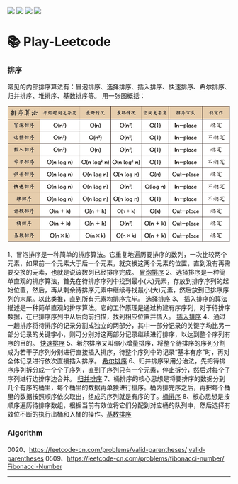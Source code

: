 ![](https://img.shields.io/badge/language-C%2B%2B-F14E7E.svg) 
![](https://img.shields.io/badge/language-Java-B07319.svg)
![](https://img.shields.io/badge/language-Swift-ffac45.svg)
![](https://img.shields.io/badge/judgement-passing-brightgreen.svg)

# 📚 Play-Leetcode

### 排序

常见的内部排序算法有：冒泡排序、选择排序、插入排序、快速排序、希尔排序、归并排序、堆排序、基数排序等。
用一张图概括：

<p align='center'>
<img src='https://github.com/sunjinshuai/Play-Leetcode/blob/master/Algorithm-Sort/sort.png'>
</p>

1、冒泡排序是一种简单的排序算法。它重复地遍历要排序的数列，一次比较两个元素，如果前一个元素大于后一个元素，就交换这两个元素的位置，直到没有再需要交换的元素，也就是说该数列已经排序完成。 [冒泡排序](https://github.com/sunjinshuai/Play-Leetcode/tree/master/Algorithm-Sort/BubbleSort)
2、选择排序是一种简单直观的排序算法，首先在待排序序列中找到最小(大)元素，存放到排序序列的起始位置，然后，再从剩余待排序元素中继续寻找最小(大)元素，然后放到已排序序列的末尾。以此类推，直到所有元素均排序完毕。 [选择排序](https://github.com/sunjinshuai/Play-Leetcode/tree/master/Algorithm-Sort/SelectionSort)
3、 插入排序的算法描述是一种简单直观的排序算法。它的工作原理是通过构建有序序列，对于待排序数据，在已排序序列中从后向前扫描，找到相应位置并插入。 [插入排序](https://github.com/sunjinshuai/Play-Leetcode/tree/master/Algorithm-Sort/InsertionSort)
4、通过一趟排序将待排序的记录分割成独立的两部分，其中一部分记录的关键字均比另一部分记录的关键字小，则可分别对这两部分记录继续进行排序，以达到整个序列有序的目的。 [快速排序](https://github.com/sunjinshuai/Play-Leetcode/tree/master/Algorithm-Sort/QuickSort)
5、希尔排序又叫缩小增量排序，将整个待排序的序列分割成为若干子序列分别进行直接插入排序，待整个序列中的记录“基本有序”时，再对全体记录进行依次直接插入排序。 [希尔排序](https://github.com/sunjinshuai/Play-Leetcode/tree/master/Algorithm-Sort/ShellSort)
6、归并排序采用分治法，先把待排序序列拆分成一个个子序列，直到子序列只有一个元素，停止拆分，然后对每个子序列进行边排序边合并。 [归并排序](https://github.com/sunjinshuai/Play-Leetcode/tree/master/Algorithm-Sort/MergeSort)
7、桶排序的核心思想是将要排序的数据分到几个有序的桶里，每个桶里的数据再单独进行排序。桶内排完序之后，再把每个桶里的数据按照顺序依次取出，组成的序列就是有序的了。[桶排序](https://github.com/sunjinshuai/Play-Leetcode/tree/master/Algorithm-Sort/BucketSort)
8、核心思想是按顺序遍历待排序数组，根据当前有效位将它们分配到对应桶的队列中，然后选择有效位不断的执行出桶和入桶的操作。[基数排序](https://github.com/sunjinshuai/Play-Leetcode/tree/master/Algorithm-Sort/RadixSort)

### Algorithm
0020、https://leetcode-cn.com/problems/valid-parentheses/  [valid-parentheses](https://github.com/sunjinshuai/Play-Leetcode/tree/master/0020-Valid-Parentheses) 
0509、https://leetcode-cn.com/problems/fibonacci-number/  [Fibonacci-Number](https://github.com/sunjinshuai/Play-Leetcode/tree/master/0509-Fibonacci-Number) 

----------------------------
